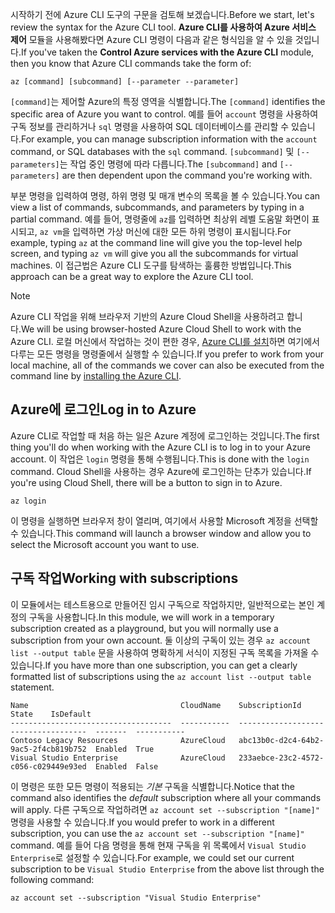 <span data-ttu-id="59561-101">시작하기 전에 Azure CLI 도구의 구문을 검토해 보겠습니다.</span><span class="sxs-lookup"><span data-stu-id="59561-101">Before we start, let's review the syntax for the Azure CLI tool.</span></span> <span data-ttu-id="59561-102">**Azure CLI를 사용하여 Azure 서비스 제어** 모듈을 사용해봤다면 Azure CLI 명령이 다음과 같은 형식임을 알 수 있을 것입니다.</span><span class="sxs-lookup"><span data-stu-id="59561-102">If you've taken the **Control Azure services with the Azure CLI** module, then you know that Azure CLI commands take the form of:</span></span>

```azurecli
az [command] [subcommand] [--parameter --parameter]
```

<span data-ttu-id="59561-103">`[command]`는 제어할 Azure의 특정 영역을 식별합니다.</span><span class="sxs-lookup"><span data-stu-id="59561-103">The `[command]` identifies the specific area of Azure you want to control.</span></span> <span data-ttu-id="59561-104">예를 들어 `account` 명령을 사용하여 구독 정보를 관리하거나 `sql` 명령을 사용하여 SQL 데이터베이스를 관리할 수 있습니다.</span><span class="sxs-lookup"><span data-stu-id="59561-104">For example, you can manage subscription information with the `account` command, or SQL databases with the `sql` command.</span></span> <span data-ttu-id="59561-105">`[subcommand]` 및 `[--parameters]`는 작업 중인 명령에 따라 다릅니다.</span><span class="sxs-lookup"><span data-stu-id="59561-105">The `[subcommand]` and `[--parameters]` are then dependent upon the command you're working with.</span></span> 

<span data-ttu-id="59561-106">부분 명령을 입력하여 명령, 하위 명령 및 매개 변수의 목록을 볼 수 있습니다.</span><span class="sxs-lookup"><span data-stu-id="59561-106">You can view a list of commands, subcommands, and parameters by typing in a partial command.</span></span> <span data-ttu-id="59561-107">예를 들어, 명령줄에 `az`를 입력하면 최상위 레벨 도움말 화면이 표시되고, `az vm`을 입력하면 가상 머신에 대한 모든 하위 명령이 표시됩니다.</span><span class="sxs-lookup"><span data-stu-id="59561-107">For example, typing `az` at the command line will give you the top-level help screen, and typing `az vm` will give you all the subcommands for virtual machines.</span></span> <span data-ttu-id="59561-108">이 접근법은 Azure CLI 도구를 탐색하는 훌륭한 방법입니다.</span><span class="sxs-lookup"><span data-stu-id="59561-108">This approach can be a great way to explore the Azure CLI tool.</span></span>

> [!NOTE]
> <span data-ttu-id="59561-109">Azure CLI 작업을 위해 브라우저 기반의 Azure Cloud Shell을 사용하려고 합니다.</span><span class="sxs-lookup"><span data-stu-id="59561-109">We will be using browser-hosted Azure Cloud Shell to work with the Azure CLI.</span></span> <span data-ttu-id="59561-110">로컬 머신에서 작업하는 것이 편한 경우, [Azure CLI를 설치](https://docs.microsoft.com/cli/azure/install-azure-cli?view=azure-cli-latest)하면 여기에서 다루는 모든 명령을 명령줄에서 실행할 수 있습니다.</span><span class="sxs-lookup"><span data-stu-id="59561-110">If you prefer to work from your local machine, all of the commands we cover can also be executed from the command line by [installing the Azure CLI](https://docs.microsoft.com/cli/azure/install-azure-cli?view=azure-cli-latest).</span></span>

## <a name="log-in-to-azure"></a><span data-ttu-id="59561-111">Azure에 로그인</span><span class="sxs-lookup"><span data-stu-id="59561-111">Log in to Azure</span></span>

<span data-ttu-id="59561-112">Azure CLI로 작업할 때 처음 하는 일은 Azure 계정에 로그인하는 것입니다.</span><span class="sxs-lookup"><span data-stu-id="59561-112">The first thing you'll do when working with the Azure CLI is to log in to your Azure account.</span></span> <span data-ttu-id="59561-113">이 작업은 `login` 명령을 통해 수행됩니다.</span><span class="sxs-lookup"><span data-stu-id="59561-113">This is done with the `login` command.</span></span> <span data-ttu-id="59561-114">Cloud Shell을 사용하는 경우 Azure에 로그인하는 단추가 있습니다.</span><span class="sxs-lookup"><span data-stu-id="59561-114">If you're using Cloud Shell, there will be a button to sign in to Azure.</span></span>

```azurecli
az login
```

<span data-ttu-id="59561-115">이 명령을 실행하면 브라우저 창이 열리며, 여기에서 사용할 Microsoft 계정을 선택할 수 있습니다.</span><span class="sxs-lookup"><span data-stu-id="59561-115">This command will launch a browser window and allow you to select the Microsoft account you want to use.</span></span>

## <a name="working-with-subscriptions"></a><span data-ttu-id="59561-116">구독 작업</span><span class="sxs-lookup"><span data-stu-id="59561-116">Working with subscriptions</span></span>

<span data-ttu-id="59561-117">이 모듈에서는 테스트용으로 만들어진 임시 구독으로 작업하지만, 일반적으로는 본인 계정의 구독을 사용합니다.</span><span class="sxs-lookup"><span data-stu-id="59561-117">In this module, we will work in a temporary subscription created as a playground, but you will normally use a subscription from your own account.</span></span> <span data-ttu-id="59561-118">둘 이상의 구독이 있는 경우 `az account list --output table` 문을 사용하여 명확하게 서식이 지정된 구독 목록을 가져올 수 있습니다.</span><span class="sxs-lookup"><span data-stu-id="59561-118">If you have more than one subscription, you can get a clearly formatted list of subscriptions using the `az account list --output table` statement.</span></span>

```
Name                                  CloudName    SubscriptionId                        State    IsDefault
------------------------------------  -----------  ------------------------------------  -------  -----------
Contoso Legacy Resources              AzureCloud   abc13b0c-d2c4-64b2-9ac5-2f4cb819b752  Enabled  True
Visual Studio Enterprise              AzureCloud   233aebce-23c2-4572-c056-c029449e93ed  Enabled  False
```

<span data-ttu-id="59561-119">이 명령은 또한 모든 명령이 적용되는 _기본_ 구독을 식별합니다.</span><span class="sxs-lookup"><span data-stu-id="59561-119">Notice that the command also identifies the _default_ subscription where all your commands will apply.</span></span> <span data-ttu-id="59561-120">다른 구독으로 작업하려면 `az account set --subscription "[name]"` 명령을 사용할 수 있습니다.</span><span class="sxs-lookup"><span data-stu-id="59561-120">If you would prefer to work in a different subscription, you can use the `az account set --subscription "[name]"` command.</span></span> <span data-ttu-id="59561-121">예를 들어 다음 명령을 통해 현재 구독을 위 목록에서 `Visual Studio Enterprise`로 설정할 수 있습니다.</span><span class="sxs-lookup"><span data-stu-id="59561-121">For example, we could set our current subscription to be `Visual Studio Enterprise` from the above list through the following command:</span></span>

```azurecli
az account set --subscription "Visual Studio Enterprise"
```